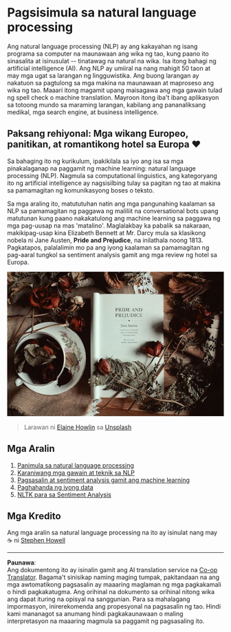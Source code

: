 <!--
CO_OP_TRANSLATOR_METADATA:
{
  "original_hash": "1eb379dc2d0c9940b320732d16083778",
  "translation_date": "2025-08-29T14:19:24+00:00",
  "source_file": "6-NLP/README.md",
  "language_code": "tl"
}
-->
# Pagsisimula sa natural language processing

Ang natural language processing (NLP) ay ang kakayahan ng isang programa sa computer na maunawaan ang wika ng tao, kung paano ito sinasalita at isinusulat -- tinatawag na natural na wika. Isa itong bahagi ng artificial intelligence (AI). Ang NLP ay umiiral na nang mahigit 50 taon at may mga ugat sa larangan ng lingguwistika. Ang buong larangan ay nakatuon sa pagtulong sa mga makina na maunawaan at maproseso ang wika ng tao. Maaari itong magamit upang maisagawa ang mga gawain tulad ng spell check o machine translation. Mayroon itong iba't ibang aplikasyon sa totoong mundo sa maraming larangan, kabilang ang pananaliksang medikal, mga search engine, at business intelligence.

## Paksang rehiyonal: Mga wikang Europeo, panitikan, at romantikong hotel sa Europa ❤️

Sa bahaging ito ng kurikulum, ipakikilala sa iyo ang isa sa mga pinakalaganap na paggamit ng machine learning: natural language processing (NLP). Nagmula sa computational linguistics, ang kategoryang ito ng artificial intelligence ay nagsisilbing tulay sa pagitan ng tao at makina sa pamamagitan ng komunikasyong boses o teksto.

Sa mga araling ito, matututuhan natin ang mga pangunahing kaalaman sa NLP sa pamamagitan ng paggawa ng maliliit na conversational bots upang matutunan kung paano nakakatulong ang machine learning sa paggawa ng mga pag-uusap na mas 'matalino'. Maglalakbay ka pabalik sa nakaraan, makikipag-usap kina Elizabeth Bennett at Mr. Darcy mula sa klasikong nobela ni Jane Austen, **Pride and Prejudice**, na inilathala noong 1813. Pagkatapos, palalalimin mo pa ang iyong kaalaman sa pamamagitan ng pag-aaral tungkol sa sentiment analysis gamit ang mga review ng hotel sa Europa.

![Aklat ng Pride and Prejudice at tsaa](../../../translated_images/p&p.279f1c49ecd889419e4ce6206525e9aa30d32a976955cd24daa636c361c6391f.tl.jpg)
> Larawan ni <a href="https://unsplash.com/@elaineh?utm_source=unsplash&utm_medium=referral&utm_content=creditCopyText">Elaine Howlin</a> sa <a href="https://unsplash.com/s/photos/pride-and-prejudice?utm_source=unsplash&utm_medium=referral&utm_content=creditCopyText">Unsplash</a>
  
## Mga Aralin

1. [Panimula sa natural language processing](1-Introduction-to-NLP/README.md)
2. [Karaniwang mga gawain at teknik sa NLP](2-Tasks/README.md)
3. [Pagsasalin at sentiment analysis gamit ang machine learning](3-Translation-Sentiment/README.md)
4. [Paghahanda ng iyong data](4-Hotel-Reviews-1/README.md)
5. [NLTK para sa Sentiment Analysis](5-Hotel-Reviews-2/README.md)

## Mga Kredito 

Ang mga aralin sa natural language processing na ito ay isinulat nang may ☕ ni [Stephen Howell](https://twitter.com/Howell_MSFT)

---

**Paunawa**:  
Ang dokumentong ito ay isinalin gamit ang AI translation service na [Co-op Translator](https://github.com/Azure/co-op-translator). Bagama't sinisikap naming maging tumpak, pakitandaan na ang mga awtomatikong pagsasalin ay maaaring maglaman ng mga pagkakamali o hindi pagkakatugma. Ang orihinal na dokumento sa orihinal nitong wika ang dapat ituring na opisyal na sanggunian. Para sa mahalagang impormasyon, inirerekomenda ang propesyonal na pagsasalin ng tao. Hindi kami mananagot sa anumang hindi pagkakaunawaan o maling interpretasyon na maaaring magmula sa paggamit ng pagsasaling ito.